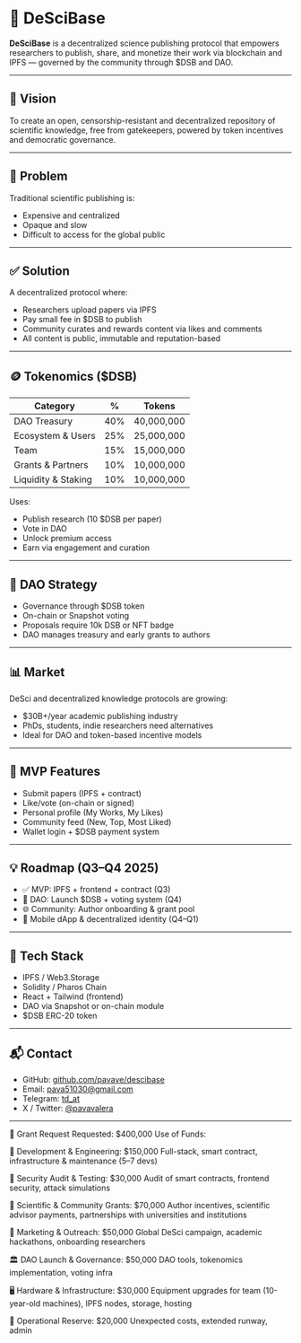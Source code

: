 
# 🧠 DeSciBase

**DeSciBase** is a decentralized science publishing protocol that empowers researchers to publish, share, and monetize their work via blockchain and IPFS — governed by the community through $DSB and DAO.

---

## 🔹 Vision

To create an open, censorship-resistant and decentralized repository of scientific knowledge, free from gatekeepers, powered by token incentives and democratic governance.

---

## 🚀 Problem

Traditional scientific publishing is:

* Expensive and centralized  
* Opaque and slow  
* Difficult to access for the global public

---

## ✅ Solution

A decentralized protocol where:

* Researchers upload papers via IPFS  
* Pay small fee in $DSB to publish  
* Community curates and rewards content via likes and comments  
* All content is public, immutable and reputation-based

---

## 🪙 Tokenomics ($DSB)

| Category            | %   | Tokens     |
| ------------------- | --- | ---------- |
| DAO Treasury        | 40% | 40,000,000 |
| Ecosystem & Users   | 25% | 25,000,000 |
| Team                | 15% | 15,000,000 |
| Grants & Partners   | 10% | 10,000,000 |
| Liquidity & Staking | 10% | 10,000,000 |

Uses:

* Publish research (10 $DSB per paper)  
* Vote in DAO  
* Unlock premium access  
* Earn via engagement and curation

---

## 🧠 DAO Strategy

* Governance through $DSB token  
* On-chain or Snapshot voting  
* Proposals require 10k DSB or NFT badge  
* DAO manages treasury and early grants to authors

---

## 📊 Market

DeSci and decentralized knowledge protocols are growing:

* $30B+/year academic publishing industry  
* PhDs, students, indie researchers need alternatives  
* Ideal for DAO and token-based incentive models

---

## 🧪 MVP Features

* Submit papers (IPFS + contract)  
* Like/vote (on-chain or signed)  
* Personal profile (My Works, My Likes)  
* Community feed (New, Top, Most Liked)  
* Wallet login + $DSB payment system

---

## 💡 Roadmap (Q3–Q4 2025)

* ✅ MVP: IPFS + frontend + contract (Q3)  
* 🔄 DAO: Launch $DSB + voting system (Q4)  
* 🌐 Community: Author onboarding & grant pool  
* 📱 Mobile dApp & decentralized identity (Q4–Q1)

---

## 🤩 Tech Stack

* IPFS / Web3.Storage  
* Solidity / Pharos Chain  
* React + Tailwind (frontend)  
* DAO via Snapshot or on-chain module  
* $DSB ERC-20 token

---

## 📬 Contact

* GitHub: [github.com/pavave/descibase](https://github.com/pavave/descibase)  
* Email: [pava51030@gmail.com](mailto:pava51030@gmail.com)  
* Telegram: [td_at](https://t.me/td_at)  
* X / Twitter: [@pavavalera](https://x.com/pavavalera)

---

🏁 Grant Request
Requested: $400,000
Use of Funds:

🔧 Development & Engineering: $150,000
Full-stack, smart contract, infrastructure & maintenance (5–7 devs)

🔐 Security Audit & Testing: $30,000
Audit of smart contracts, frontend security, attack simulations

🧠 Scientific & Community Grants: $70,000
Author incentives, scientific advisor payments, partnerships with universities and institutions

📢 Marketing & Outreach: $50,000
Global DeSci campaign, academic hackathons, onboarding researchers

🏛️ DAO Launch & Governance: $50,000
DAO tools, tokenomics implementation, voting infra

🖥️ Hardware & Infrastructure: $30,000
Equipment upgrades for team (10-year-old machines), IPFS nodes, storage, hosting

🧾 Operational Reserve: $20,000
Unexpected costs, extended runway, admin


